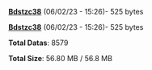 [**Bdstzc38**](/data/Bdstzc38.txt) (06/02/23 - 15:26)- 525 bytes

[**Bdstzc38**](/data/Bdstzc38.txt) (06/02/23 - 15:26)- 525 bytes

**Total Datas**: 8579

**Total Size**: 56.80 MB / 56.8 MB